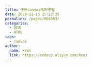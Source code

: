 ```yaml
---
title: 使用canvas绘制图案
date: 2020-11-16 15:23:35
permalink: /pages/604983/
categories:
  - 前端
  - HTML
tags:
  - canvas
author:
  name: kros
  link: https://codeup.aliyun.com/kros
---
```

